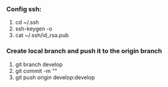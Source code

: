 ### Config ssh:
   1. cd ~/.ssh
   2. ssh-keygen -o
   3. cat ~/.ssh/id_rsa.pub

### Create local branch and push it to the origin branch
   1. git branch develop
   2. git commit -m ""
   3. git push origin develop:develop
